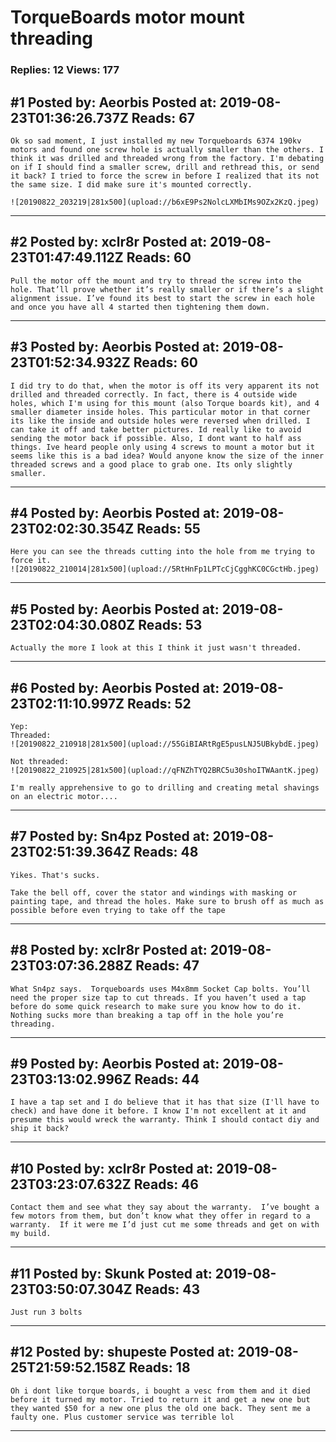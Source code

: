 # TorqueBoards motor mount threading

### Replies: 12 Views: 177

## \#1 Posted by: Aeorbis Posted at: 2019-08-23T01:36:26.737Z Reads: 67

```
Ok so sad moment, I just installed my new Torqueboards 6374 190kv motors and found one screw hole is actually smaller than the others. I think it was drilled and threaded wrong from the factory. I'm debating on if I should find a smaller screw, drill and rethread this, or send it back? I tried to force the screw in before I realized that its not the same size. I did make sure it's mounted correctly.

![20190822_203219|281x500](upload://b6xE9Ps2NolcLXMbIMs9OZx2KzQ.jpeg)
```

---
## \#2 Posted by: xclr8r Posted at: 2019-08-23T01:47:49.112Z Reads: 60

```
Pull the motor off the mount and try to thread the screw into the hole. That’ll prove whether it’s really smaller or if there’s a slight alignment issue. I’ve found its best to start the screw in each hole and once you have all 4 started then tightening them down.
```

---
## \#3 Posted by: Aeorbis Posted at: 2019-08-23T01:52:34.932Z Reads: 60

```
I did try to do that, when the motor is off its very apparent its not drilled and threaded correctly. In fact, there is 4 outside wide holes, which I'm using for this mount (also Torque boards kit), and 4 smaller diameter inside holes. This particular motor in that corner its like the inside and outside holes were reversed when drilled. I can take it off and take better pictures. Id really like to avoid sending the motor back if possible. Also, I dont want to half ass things. Ive heard people only using 4 screws to mount a motor but it seems like this is a bad idea? Would anyone know the size of the inner threaded screws and a good place to grab one. Its only slightly smaller.
```

---
## \#4 Posted by: Aeorbis Posted at: 2019-08-23T02:02:30.354Z Reads: 55

```
Here you can see the threads cutting into the hole from me trying to force it. 
![20190822_210014|281x500](upload://5RtHnFp1LPTcCjCgghKC0CGctHb.jpeg)
```

---
## \#5 Posted by: Aeorbis Posted at: 2019-08-23T02:04:30.080Z Reads: 53

```
Actually the more I look at this I think it just wasn't threaded.
```

---
## \#6 Posted by: Aeorbis Posted at: 2019-08-23T02:11:10.997Z Reads: 52

```
Yep:
Threaded:
![20190822_210918|281x500](upload://55GiBIARtRgE5pusLNJ5UBkybdE.jpeg) 

Not threaded:
![20190822_210925|281x500](upload://qFNZhTYQ2BRC5u30shoITWAantK.jpeg) 

I'm really apprehensive to go to drilling and creating metal shavings on an electric motor....
```

---
## \#7 Posted by: Sn4pz Posted at: 2019-08-23T02:51:39.364Z Reads: 48

```
Yikes. That's sucks. 

Take the bell off, cover the stator and windings with masking or painting tape, and thread the holes. Make sure to brush off as much as possible before even trying to take off the tape
```

---
## \#8 Posted by: xclr8r Posted at: 2019-08-23T03:07:36.288Z Reads: 47

```
What Sn4pz says.  Torqueboards uses M4x8mm Socket Cap bolts. You’ll need the proper size tap to cut threads. If you haven’t used a tap before do some quick research to make sure you know how to do it. Nothing sucks more than breaking a tap off in the hole you’re threading.
```

---
## \#9 Posted by: Aeorbis Posted at: 2019-08-23T03:13:02.996Z Reads: 44

```
I have a tap set and I do believe that it has that size (I'll have to check) and have done it before. I know I'm not excellent at it and presume this would wreck the warranty. Think I should contact diy and ship it back?
```

---
## \#10 Posted by: xclr8r Posted at: 2019-08-23T03:23:07.632Z Reads: 46

```
Contact them and see what they say about the warranty.  I’ve bought a few motors from them, but don’t know what they offer in regard to a warranty.  If it were me I’d just cut me some threads and get on with my build.
```

---
## \#11 Posted by: Skunk Posted at: 2019-08-23T03:50:07.304Z Reads: 43

```
Just run 3 bolts
```

---
## \#12 Posted by: shupeste Posted at: 2019-08-25T21:59:52.158Z Reads: 18

```
Oh i dont like torque boards, i bought a vesc from them and it died before it turned my motor. Tried to return it and get a new one but they wanted $50 for a new one plus the old one back. They sent me a faulty one. Plus customer service was terrible lol
```

---

